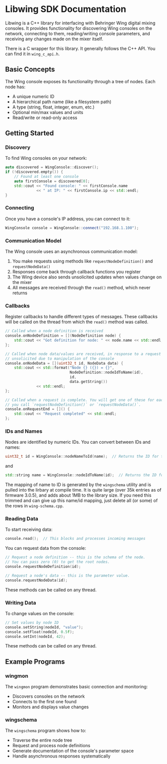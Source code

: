 # Libwing SDK Documentation

Libwing is a C++ library for interfacing with Behringer Wing digital mixing
consoles. It provides functionality for discovering Wing consoles on the
network, connecting to them, reading/writing console parameters, and receiving
any changes made on the mixer itself.

There is a C wrapper for this library. It generally follows the C++ API. You
can find it in `wing_c_api.h`.

## Basic Concepts

The Wing console exposes its functionality through a tree of nodes. Each node has:
- A unique numeric ID
- A hierarchical path name (like a filesystem path)
- A type (string, float, integer, enum, etc.)
- Optional min/max values and units
- Read/write or read-only access

## Getting Started

### Discovery
To find Wing consoles on your network:

```cpp
auto discovered = WingConsole::discover();
if (!discovered.empty()) {
    // Found at least one console
    auto firstConsole = discovered[0];
    std::cout << "Found console: " << firstConsole.name 
              << " at IP: " << firstConsole.ip << std::endl;
}
```

### Connecting
Once you have a console's IP address, you can connect to it:

```cpp
WingConsole console = WingConsole::connect("192.168.1.100");
```

### Communication Model

The Wing console uses an asynchronous communication model:

1. You make requests using methods like `requestNodeDefinition()` and `requestNodeData()`
2. Responses come back through callback functions you register
3. The Wing device also sends unsolicited updates when values change on the mixer
4. All messages are received through the `read()` method, which never returns

### Callbacks

Register callbacks to handle different types of messages. These callbacks will
be called on the thread from which the `read()` method was called.

```cpp
// Called when a node definition is received
console.onNodeDefinition = [](NodeDefinition node) {
    std::cout << "Got definition for node: " << node.name << std::endl;
};

// Called when node data/values are received, in response to a request or
// unsolicited due to manipulation of the console
console.onNodeData = [](uint32_t id, NodeData data) {
    std::cout << std::format("Node {} ({}) = {}",
                             NodeDefinition::nodeIdToName(id),
                             id,
                             data.getString())
              << std::endl;
};

// Called when a request is complete. You will get one of these for each time
// you call `requestNodeDefinition()` or `requestNodeData()`.
console.onRequestEnd = []() {
    std::cout << "Request completed" << std::endl;
};
```

### IDs and Names

Nodes are identified by numeric IDs. You can convert between IDs and names:

```cpp
uint32_t id = WingConsole::nodeNameToId(name);  // Returns the ID for this node
```
and
```cpp
std::string name = WingConsole::nodeIdToName(id);  // Returns the ID for this node
```

The mapping of name to ID is generated by the `wingschema` utility and is
pulled into the lirbary at compile time. It is quite large (over 35k entries as
of firmware 3.0.5), and adds about 1MB to the library size. If you need this
trimmed and can give up this name/id mapping, just delete all (or some) of the
rows in `wing-schema.cpp`.

### Reading Data

To start receiving data:

```cpp
console.read();  // This blocks and processes incoming messages
```

You can request data from the console:

```cpp
// Request a node definition -- this is the schema of the node.
// You can pass zero (0) to get the root nodes.
console.requestNodeDefinition(id);
```

```cpp
// Request a node's data -- this is the parameter value.
console.requestNodeData(id);
```

These methods can be called on any thread.

### Writing Data

To change values on the console:

```cpp
// Set values by node ID
console.setString(nodeId, "value");
console.setFloat(nodeId, 0.5f);
console.setInt(nodeId, 42);
```

These methods can be called on any thread.

## Example Programs

### wingmon
The `wingmon` program demonstrates basic connection and monitoring:
- Discovers consoles on the network
- Connects to the first one found
- Monitors and displays value changes

### wingschema 
The `wingschema` program shows how to:
- Traverse the entire node tree
- Request and process node definitions
- Generate documentation of the console's parameter space
- Handle asynchronous responses systematically
